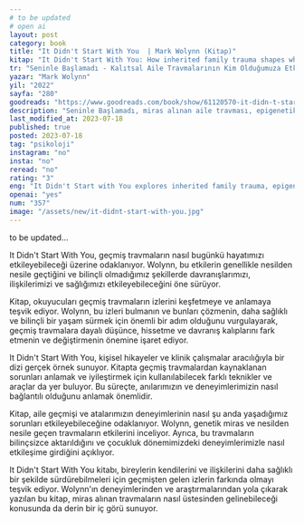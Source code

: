 ```yaml
---
# to be updated
# open ai
layout: post
category: book
title: "It Didn't Start With You  | Mark Wolynn (Kitap)"
kitap: "It Didn't Start With You: How inherited family trauma shapes who we are and how to end the cycle"
tr: "Seninle Başlamadı - Kalıtsal Aile Travmalarının Kim Olduğumuza Etkileri ve Sorunların Üstesinden gelmenin Yolları"
yazar: "Mark Wolynn"
yil: "2022"
sayfa: "280"
goodreads: "https://www.goodreads.com/book/show/61120570-it-didn-t-start-with-you"
description: "Seninle Başlamadı, miras alınan aile travması, epigenetik ve nesiller arası kalıpların iyileştirilmesi konularını ele alırken, geçmişin yüklerini bırakma ve şifa bulma konusunda pratik ipuçları da sunuyor."
last_modified_at: 2023-07-18
published: true
posted: 2023-07-18
tag: "psikoloji"
instagram: "no"
insta: "no"
reread: "no"
rating: "3"
eng: "It Didn't Start with You explores inherited family trauma, epigenetics, and the power of healing generational patterns. Through research and personal stories, Wolynn offers practical exercises for uncovering and healing ancestral wounds to create a more authentic life. "
openai: "yes"
num: "357"
image: "/assets/new/it-didnt-start-with-you.jpg"
---
```


to be updated...

It Didn't Start With You, geçmiş travmaların nasıl bugünkü hayatımızı etkileyebileceği üzerine odaklanıyor. Wolynn, bu etkilerin genellikle nesilden nesile geçtiğini ve bilinçli olmadığımız şekillerde davranışlarımızı, ilişkilerimizi ve sağlığımızı etkileyebileceğini öne sürüyor.

Kitap, okuyucuları geçmiş travmaların izlerini keşfetmeye ve anlamaya teşvik ediyor. Wolynn, bu izleri bulmanın ve bunları çözmenin, daha sağlıklı ve bilinçli bir yaşam sürmek için önemli bir adım olduğunu vurgulayarak, geçmiş travmalara dayalı düşünce, hissetme ve davranış kalıplarını fark etmenin ve değiştirmenin önemine işaret ediyor.

It Didn't Start With You, kişisel hikayeler ve klinik çalışmalar aracılığıyla bir dizi gerçek örnek sunuyor. Kitapta geçmiş travmalardan kaynaklanan sorunları anlamak ve iyileştirmek için kullanılabilecek farklı teknikler ve araçlar da yer buluyor. Bu süreçte, anılarımızın ve deneyimlerimizin nasıl bağlantılı olduğunu anlamak önemlidir.

Kitap, aile geçmişi ve atalarımızın deneyimlerinin nasıl şu anda yaşadığımız sorunları etkileyebileceğine odaklanıyor. Wolynn, genetik miras ve nesilden nesile geçen travmaların etkilerini inceliyor. Ayrıca, bu travmaların bilinçsizce aktarıldığını ve çocukluk dönemimizdeki deneyimlerimizle nasıl etkileşime girdiğini açıklıyor.

It Didn't Start With You kitabı, bireylerin kendilerini ve ilişkilerini daha sağlıklı bir şekilde sürdürebilmeleri için geçmişten gelen izlerin farkında olmayı teşvik ediyor. Wolynn'ın deneyimlerinden ve araştırmalarından yola çıkarak yazılan bu kitap, miras alınan travmaların nasıl üstesinden gelinebileceği konusunda da derin bir iç görü sunuyor.
